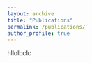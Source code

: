 ```yaml
---
layout: archive
title: "Publications"
permalink: /publications/
author_profile: true
---
```



hllolbclc